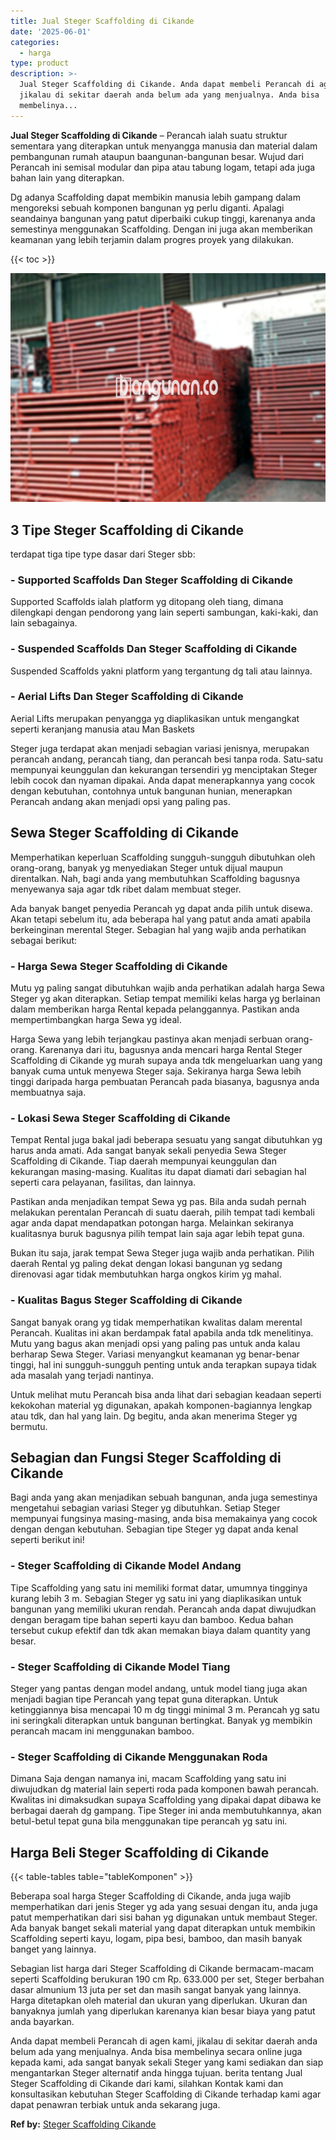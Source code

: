 ```yaml
---
title: Jual Steger Scaffolding di Cikande
date: '2025-06-01'
categories:
  - harga
type: product
description: >-
  Jual Steger Scaffolding di Cikande. Anda dapat membeli Perancah di agen kami,
  jikalau di sekitar daerah anda belum ada yang menjualnya. Anda bisa
  membelinya...
---
```


**Jual Steger Scaffolding di Cikande** – Perancah ialah suatu struktur sementara yang diterapkan untuk menyangga manusia dan material dalam pembangunan rumah ataupun baangunan-bangunan besar. Wujud dari Perancah ini semisal modular dan pipa atau tabung logam, tetapi ada juga bahan lain yang diterapkan.

Dg adanya Scaffolding dapat membikin manusia lebih gampang dalam mengoreksi sebuah komponen bangunan yg perlu diganti. Apalagi seandainya bangunan yang patut diperbaiki cukup tinggi, karenanya anda semestinya menggunakan Scaffolding. Dengan ini juga akan memberikan keamanan yang lebih terjamin dalam progres proyek yang dilakukan.

{{< toc >}}

![Jual Steger Scaffolding di Cikande](/images/sewa-scaffolding-steger-02.png)

## 3 Tipe Steger Scaffolding di Cikande

terdapat tiga tipe type dasar dari Steger sbb:

### \- Supported Scaffolds Dan Steger Scaffolding di Cikande

Supported Scaffolds ialah platform yg ditopang oleh tiang, dimana dilengkapi dengan pendorong yang lain seperti sambungan, kaki-kaki, dan lain sebagainya.

### \- Suspended Scaffolds Dan Steger Scaffolding di Cikande

Suspended Scaffolds yakni platform yang tergantung dg tali atau lainnya.

### \- Aerial Lifts Dan Steger Scaffolding di Cikande

Aerial Lifts merupakan penyangga yg diaplikasikan untuk mengangkat seperti keranjang manusia atau Man Baskets

Steger juga terdapat akan menjadi sebagian variasi jenisnya, merupakan perancah andang, perancah tiang, dan perancah besi tanpa roda. Satu-satu mempunyai keunggulan dan kekurangan tersendiri yg menciptakan Steger lebih cocok dan nyaman dipakai. Anda dapat menerapkannya yang cocok dengan kebutuhan, contohnya untuk bangunan hunian, menerapkan Perancah andang akan menjadi opsi yang paling pas.

## Sewa Steger Scaffolding di Cikande

Memperhatikan keperluan Scaffolding sungguh-sungguh dibutuhkan oleh orang-orang, banyak yg menyediakan Steger untuk dijual maupun direntalkan. Nah, bagi anda yang membutuhkan Scaffolding bagusnya menyewanya saja agar tdk ribet dalam membuat steger.

Ada banyak banget penyedia Perancah yg dapat anda pilih untuk disewa. Akan tetapi sebelum itu, ada beberapa hal yang patut anda amati apabila berkeinginan merental Steger. Sebagian hal yang wajib anda perhatikan sebagai berikut:

### \- Harga Sewa Steger Scaffolding di Cikande

Mutu yg paling sangat dibutuhkan wajib anda perhatikan adalah harga Sewa Steger yg akan diterapkan. Setiap tempat memiliki kelas harga yg berlainan dalam memberikan harga Rental kepada pelanggannya. Pastikan anda mempertimbangkan harga Sewa yg ideal.

Harga Sewa yang lebih terjangkau pastinya akan menjadi serbuan orang-orang. Karenanya dari itu, bagusnya anda mencari harga Rental Steger Scaffolding di Cikande yg murah supaya anda tdk mengeluarkan uang yang banyak cuma untuk menyewa Steger saja. Sekiranya harga Sewa lebih tinggi daripada harga pembuatan Perancah pada biasanya, bagusnya anda membuatnya saja.

### \- Lokasi Sewa Steger Scaffolding di Cikande

Tempat Rental juga bakal jadi beberapa sesuatu yang sangat dibutuhkan yg harus anda amati. Ada sangat banyak sekali penyedia Sewa Steger Scaffolding di Cikande. Tiap daerah mempunyai keunggulan dan kekurangan masing-masing. Kualitas itu dapat diamati dari sebagian hal seperti cara pelayanan, fasilitas, dan lainnya.

Pastikan anda menjadikan tempat Sewa yg pas. Bila anda sudah pernah melakukan perentalan Perancah di suatu daerah, pilih tempat tadi kembali agar anda dapat mendapatkan potongan harga. Melainkan sekiranya kualitasnya buruk bagusnya pilih tempat lain saja agar lebih tepat guna.

Bukan itu saja, jarak tempat Sewa Steger juga wajib anda perhatikan. Pilih daerah Rental yg paling dekat dengan lokasi bangunan yg sedang direnovasi agar tidak membutuhkan harga ongkos kirim yg mahal.

### \- Kualitas Bagus Steger Scaffolding di Cikande

Sangat banyak orang yg tidak memperhatikan kwalitas dalam merental Perancah. Kualitas ini akan berdampak fatal apabila anda tdk menelitinya. Mutu yang bagus akan menjadi opsi yang paling pas untuk anda kalau berharap Sewa Steger. Variasi menyangkut keamanan yg benar-benar tinggi, hal ini sungguh-sungguh penting untuk anda terapkan supaya tidak ada masalah yang terjadi nantinya.

Untuk melihat mutu Perancah bisa anda lihat dari sebagian keadaan seperti kekokohan material yg digunakan, apakah komponen-bagiannya lengkap atau tdk, dan hal yang lain. Dg begitu, anda akan menerima Steger yg bermutu.

## Sebagian dan Fungsi Steger Scaffolding di Cikande

Bagi anda yang akan menjadikan sebuah bangunan, anda juga semestinya mengetahui sebagian variasi Steger yg dibutuhkan. Setiap Steger mempunyai fungsinya masing-masing, anda bisa memakainya yang cocok dengan dengan kebutuhan. Sebagian tipe Steger yg dapat anda kenal seperti berikut ini!

### \- Steger Scaffolding di Cikande Model Andang

Tipe Scaffolding yang satu ini memiliki format datar, umumnya tingginya kurang lebih 3 m. Sebagian Steger yg satu ini yang diaplikasikan untuk bangunan yang memiliki ukuran rendah. Perancah anda dapat diwujudkan dengan beragam tipe bahan seperti kayu dan bamboo. Kedua bahan tersebut cukup efektif dan tdk akan memakan biaya dalam quantity yang besar.

### \- Steger Scaffolding di Cikande Model Tiang

Steger yang pantas dengan model andang, untuk model tiang juga akan menjadi bagian tipe Perancah yang tepat guna diterapkan. Untuk ketinggiannya bisa mencapai 10 m dg tinggi minimal 3 m. Perancah yg satu ini seringkali diterapkan untuk bangunan bertingkat. Banyak yg membikin perancah macam ini menggunakan bamboo.

### \- Steger Scaffolding di Cikande Menggunakan Roda

Dimana Saja dengan namanya ini, macam Scaffolding yang satu ini diwujudkan dg material lain seperti roda pada komponen bawah perancah. Kwalitas ini dimaksudkan supaya Scaffolding yang dipakai dapat dibawa ke berbagai daerah dg gampang. Tipe Steger ini anda membutuhkannya, akan betul-betul tepat guna bila menggunakan tipe perancah yg satu ini.

## Harga Beli Steger Scaffolding di Cikande

{{< table-tables table="tableKomponen" >}}

Beberapa soal harga Steger Scaffolding di Cikande, anda juga wajib memperhatikan dari jenis Steger yg ada yang sesuai dengan itu, anda juga patut memperhatikan dari sisi bahan yg digunakan untuk membaut Steger. Ada banyak banget sekali material yang dapat diterapkan untuk membikin Scaffolding seperti kayu, logam, pipa besi, bamboo, dan masih banyak banget yang lainnya.

Sebagian list harga dari Steger Scaffolding di Cikande bermacam-macam seperti Scaffolding berukuran 190 cm Rp. 633.000 per set, Steger berbahan dasar almunium 13 juta per set dan masih sangat banyak yang lainnya. Harga ditetapkan oleh material dan ukuran yang diperlukan. Ukuran dan banyaknya jumlah yang diperlukan karenanya kian besar biaya yang patut anda bayarkan.

Anda dapat membeli Perancah di agen kami, jikalau di sekitar daerah anda belum ada yang menjualnya. Anda bisa membelinya secara online juga kepada kami, ada sangat banyak sekali Steger yang kami sediakan dan siap mengantarkan Steger alternatif anda hingga tujuan. berita tentang Jual Steger Scaffolding di Cikande dari kami, silahkan Kontak kami dan konsultasikan kebutuhan Steger Scaffolding di Cikande terhadap kami agar dapat penawran terbiak untuk anda sekarang juga.

**Ref by:** [Steger Scaffolding Cikande](https://id.wikipedia.org/wiki/Steger)

